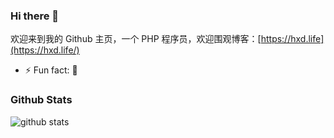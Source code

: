 ### Hi there 👋



欢迎来到我的 Github 主页，一个 PHP 程序员，欢迎围观博客：[https://hxd.life](https://hxd.life/)


- ⚡ Fun fact: 🐸

### Github Stats

![github stats](https://github-readme-stats.vercel.app/api?username=alpha2016&show_icons=true)
